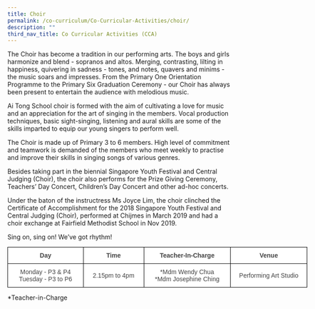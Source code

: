 ```yaml
---
title: Choir
permalink: /co-curriculum/Co-Curricular-Activities/choir/
description: ""
third_nav_title: Co Curricular Activities (CCA)
---
```


The Choir has become a tradition in our performing arts. The boys and girls harmonize and blend - sopranos and altos. Merging, contrasting, lilting in happiness, quivering in sadness - tones, and notes, quavers and minims - the music soars and impresses. From the Primary One Orientation Programme to the Primary Six Graduation Ceremony - our Choir has always been present to entertain the audience with melodious music. 

  

Ai Tong School choir is formed with the aim of cultivating a love for music and an appreciation for the art of singing in the members. Vocal production techniques, basic sight-singing, listening and aural skills are some of the skills imparted to equip our young singers to perform well.

The Choir is made up of Primary 3 to 6 members. High level of commitment and teamwork is demanded of the members who meet weekly to practise and improve their skills in singing songs of various genres.

  

Besides taking part in the biennial Singapore Youth Festival and Central Judging (Choir), the choir also performs for the Prize Giving Ceremony, Teachers’ Day Concert, Children’s Day Concert and other ad-hoc concerts. 

Under the baton of the instructress Ms Joyce Lim, the choir clinched the Certificate of Accomplishment for the 2018 Singapore Youth Festival and Central Judging (Choir), performed at Chijmes in March 2019 and had a choir exchange at Fairfield Methodist School in Nov 2019. 

Sing on, sing on! We’ve got rhythm!

<style type="text/css">
.tg  {border-collapse:collapse;border-spacing:0;margin:0px auto;}
.tg td{border-color:black;border-style:solid;border-width:1px;font-family:Arial, sans-serif;font-size:14px;
  overflow:hidden;padding:10px 5px;word-break:normal;}
.tg th{border-color:black;border-style:solid;border-width:1px;font-family:Arial, sans-serif;font-size:14px;
  font-weight:normal;overflow:hidden;padding:10px 5px;word-break:normal;}
.tg .tg-d8lx{background-color:#FFF;color:#444;font-weight:bold;text-align:center;vertical-align:middle}
.tg .tg-vfvg{background-color:#FFF;color:#444;text-align:center;vertical-align:middle}
</style>
<table class="tg" style="undefined;table-layout: fixed; width: 673px">
<colgroup>
<col style="width: 170px">
<col style="width: 136px">
<col style="width: 195px">
<col style="width: 172px">
</colgroup>
<tbody>
  <tr>
    <td class="tg-d8lx">Day </td>
    <td class="tg-d8lx"> Time</td>
    <td class="tg-d8lx">Teacher-In-Charge</td>
    <td class="tg-d8lx">Venue</td>
  </tr>
  <tr>
    <td class="tg-vfvg">Monday - P3 &amp; P4<br><span style="background-color:initial">Tuesday - P3 to P6</span></td>
    <td class="tg-vfvg">2.15pm to 4pm </td>
    <td class="tg-vfvg">*Mdm Wendy Chua <br>*Mdm Josephine Ching</td>
    <td class="tg-vfvg">Performing Art Studio</td>
  </tr>
</tbody>
</table>

\*Teacher-in-Charge